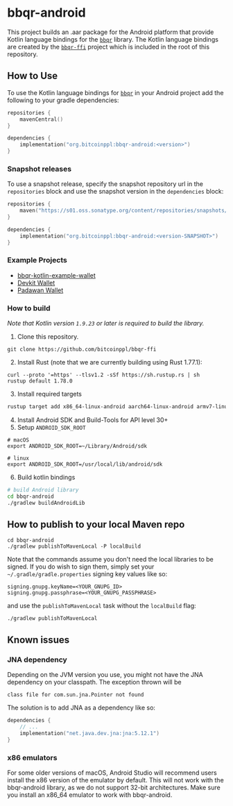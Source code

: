 # bbqr-android

This project builds an .aar package for the Android platform that provide Kotlin language bindings for the [`bbqr`] library. The Kotlin language bindings are created by the [`bbqr-ffi`] project which is included in the root of this repository.

## How to Use

To use the Kotlin language bindings for [`bbqr`] in your Android project add the following to your gradle dependencies:

```kotlin
repositories {
    mavenCentral()
}

dependencies {
    implementation("org.bitcoinppl:bbqr-android:<version>")
}
```

### Snapshot releases

To use a snapshot release, specify the snapshot repository url in the `repositories` block and use the snapshot version in the `dependencies` block:

```kotlin
repositories {
    maven("https://s01.oss.sonatype.org/content/repositories/snapshots/")
}

dependencies {
    implementation("org.bitcoinppl:bbqr-android:<version-SNAPSHOT>")
}
```

### Example Projects

- [bbqr-kotlin-example-wallet](https://github.com/bitcoindevkit/bbqr-kotlin-example-wallet)
- [Devkit Wallet](https://github.com/thunderbiscuit/devkit-wallet)
- [Padawan Wallet](https://github.com/thunderbiscuit/padawan-wallet)

### How to build

_Note that Kotlin version `1.9.23` or later is required to build the library._

1. Clone this repository.

```shell
git clone https://github.com/bitcoinppl/bbqr-ffi
```

2. Install Rust (note that we are currently building using Rust 1.77.1):

```shell
curl --proto '=https' --tlsv1.2 -sSf https://sh.rustup.rs | sh
rustup default 1.78.0
```

3. Install required targets

```sh
rustup target add x86_64-linux-android aarch64-linux-android armv7-linux-androideabi
```

4. Install Android SDK and Build-Tools for API level 30+
5. Setup `ANDROID_SDK_ROOT`

```shell
# macOS
export ANDROID_SDK_ROOT=~/Library/Android/sdk

# linux
export ANDROID_SDK_ROOT=/usr/local/lib/android/sdk
```

6. Build kotlin bindings

```sh
# build Android library
cd bbqr-android
./gradlew buildAndroidLib
```

## How to publish to your local Maven repo

```shell
cd bbqr-android
./gradlew publishToMavenLocal -P localBuild
```

Note that the commands assume you don't need the local libraries to be signed. If you do wish to sign them, simply set your `~/.gradle/gradle.properties` signing key values like so:

```properties
signing.gnupg.keyName=<YOUR_GNUPG_ID>
signing.gnupg.passphrase=<YOUR_GNUPG_PASSPHRASE>
```

and use the `publishToMavenLocal` task without the `localBuild` flag:

```shell
./gradlew publishToMavenLocal
```

## Known issues

### JNA dependency

Depending on the JVM version you use, you might not have the JNA dependency on your classpath. The exception thrown will be

```shell
class file for com.sun.jna.Pointer not found
```

The solution is to add JNA as a dependency like so:

```kotlin
dependencies {
    // ...
    implementation("net.java.dev.jna:jna:5.12.1")
}
```

### x86 emulators

For some older versions of macOS, Android Studio will recommend users install the x86 version of the emulator by default. This will not work with the bbqr-android library, as we do not support 32-bit architectures. Make sure you install an x86_64 emulator to work with bbqr-android.

[`bbqr`]: https://github.com/satoshiportal/bbqr-rust
[`bbqr-ffi`]: https://github.com/bitcoinppl/bbqr-ffi
